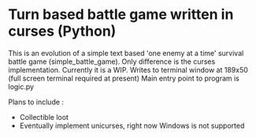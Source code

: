# Turn based battle game written in curses (Python)

This is an evolution of a simple text based 'one enemy at a time' survival battle game (simple_battle_game). Only difference is the curses implementation.
Currently it is a WIP.
Writes to terminal window at 189x50 (full screen terminal required at present)
Main entry point to program is logic.py

Plans to include : 
- Collectible loot
- Eventually implement unicurses, right now Windows is not supported

